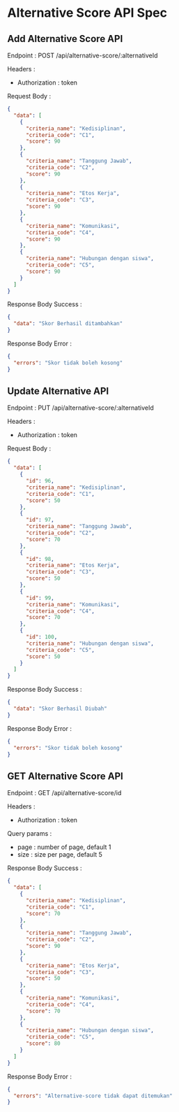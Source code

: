 # Alternative Score API Spec

## Add Alternative Score API

Endpoint : POST /api/alternative-score/:alternativeId

Headers :

- Authorization : token

Request Body :

```json
{
  "data": [
    {
      "criteria_name": "Kedisiplinan",
      "criteria_code": "C1",
      "score": 90
    },
    {
      "criteria_name": "Tanggung Jawab",
      "criteria_code": "C2",
      "score": 90
    },
    {
      "criteria_name": "Etos Kerja",
      "criteria_code": "C3",
      "score": 90
    },
    {
      "criteria_name": "Komunikasi",
      "criteria_code": "C4",
      "score": 90
    },
    {
      "criteria_name": "Hubungan dengan siswa",
      "criteria_code": "C5",
      "score": 90
    }
  ]
}
```

Response Body Success :

```json
{
  "data": "Skor Berhasil ditambahkan"
}
```

Response Body Error :

```json
{
  "errors": "Skor tidak boleh kosong"
}
```

## Update Alternative API

Endpoint : PUT /api/alternative-score/:alternativeId

Headers :

- Authorization : token

Request Body :

```json
{
  "data": [
    {
      "id": 96,
      "criteria_name": "Kedisiplinan",
      "criteria_code": "C1",
      "score": 50
    },
    {
      "id": 97,
      "criteria_name": "Tanggung Jawab",
      "criteria_code": "C2",
      "score": 70
    },
    {
      "id": 98,
      "criteria_name": "Etos Kerja",
      "criteria_code": "C3",
      "score": 50
    },
    {
      "id": 99,
      "criteria_name": "Komunikasi",
      "criteria_code": "C4",
      "score": 70
    },
    {
      "id": 100,
      "criteria_name": "Hubungan dengan siswa",
      "criteria_code": "C5",
      "score": 50
    }
  ]
}
```

Response Body Success :

```json
{
  "data": "Skor Berhasil Diubah"
}
```

Response Body Error :

```json
{
  "errors": "Skor tidak boleh kosong"
}
```

## GET Alternative Score API

Endpoint : GET /api/alternative-score/id

Headers :

- Authorization : token

Query params :

- page : number of page, default 1
- size : size per page, default 5

Response Body Success :

```json
{
  "data": [
    {
      "criteria_name": "Kedisiplinan",
      "criteria_code": "C1",
      "score": 70
    },
    {
      "criteria_name": "Tanggung Jawab",
      "criteria_code": "C2",
      "score": 90
    },
    {
      "criteria_name": "Etos Kerja",
      "criteria_code": "C3",
      "score": 50
    },
    {
      "criteria_name": "Komunikasi",
      "criteria_code": "C4",
      "score": 70
    },
    {
      "criteria_name": "Hubungan dengan siswa",
      "criteria_code": "C5",
      "score": 80
    }
  ]
}
```

Response Body Error :

```json
{
  "errors": "Alternative-score tidak dapat ditemukan"
}
```
